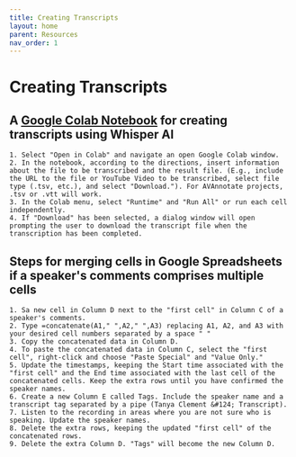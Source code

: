 ```yaml
---
title: Creating Transcripts
layout: home
parent: Resources
nav_order: 1
---
```

# Creating Transcripts

## A [Google Colab Notebook](https://github.com/tanyaclement/audio-class/blob/main/transcribe_audio_with_whisper.ipynb) for creating transcripts using Whisper AI 
    1. Select "Open in Colab" and navigate an open Google Colab window.
    2. In the notebook, according to the directions, insert information about the file to be transcribed and the result file. (E.g., include the URL to the file or YouTube Video to be transcribed, select file type (.tsv, etc.), and select "Download."). For AVAnnotate projects, .tsv or .vtt will work.
    3. In the Colab menu, select "Runtime" and "Run All" or run each cell independently.
    4. If "Download" has been selected, a dialog window will open prompting the user to download the transcript file when the transcription has been completed.
       
## Steps for merging cells in Google Spreadsheets if a speaker's comments comprises multiple cells 
    1. Sa new cell in Column D next to the "first cell" in Column C of a speaker's comments.
    2. Type =concatenate(A1," ",A2," ",A3) replacing A1, A2, and A3 with your desired cell numbers separated by a space " "
    3. Copy the concatenated data in Column D.
    4. To paste the concatenated data in Column C, select the "first cell", right-click and choose "Paste Special" and "Value Only."
    5. Update the timestamps, keeping the Start time associated with the "first cell" and the End time associated with the last cell of the concatenated cells. Keep the extra rows until you have confirmed the speaker names.
    6. Create a new Column E called Tags. Include the speaker name and a transcript tag separated by a pipe (Tanya Clement &#124; Transcript).
    7. Listen to the recording in areas where you are not sure who is speaking. Update the speaker names.
    8. Delete the extra rows, keeping the updated "first cell" of the concatenated rows.
    9. Delete the extra Column D. "Tags" will become the new Column D. 


